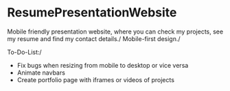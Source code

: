# ResumePresentationWebsite

Mobile friendly presentation website, where you can check my projects, see my resume and find my contact details./
Mobile-first design./

To-Do-List:/
- Fix bugs when resizing from mobile to desktop or vice versa
- Animate navbars
- Create portfolio page with iframes or videos of projects
